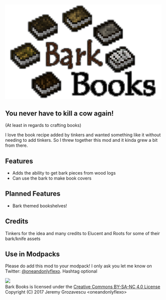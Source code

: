 ![](src/main/resources/assets/barkbooks/logo.png)

## You never have to kill a cow again!

(At least in regards to crafting books)

I love the book recipe added by tinkers and wanted something like it without needing
to add tinkers.  So I threw together this mod and it kinda grew a bit from there.

## Features

* Adds the ability to get bark pieces from wood logs
* Can use the bark to make book covers

## Planned Features

* Bark themed bookshelves!

## Credits

Tinkers for the idea and many credits to Elucent and Roots for some of their 
bark/knife assets

## Use in Modpacks

Please do add this mod to your modpack! I only ask you let me know on Twitter: 
[@oneandonlyflexo](https://twitter.com/oneandonlyflexo). Hashtag optional



![](https://i.creativecommons.org/l/by-nc-sa/4.0/88x31.png)  
Bark Books is licensed under the [Creative Commons BY-SA-NC 4.0 License](https://creativecommons.org/licenses/by-nc-sa/4.0/)  
Copyright (C) 2017 Jeremy Grozavescu \<oneandonlyflexo>

